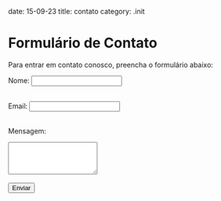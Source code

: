 date: 15-09-23
title: contato
category: .init




# Formulário de Contato

Para entrar em contato conosco, preencha o formulário abaixo:

<form action="/enviar" method="post">
  <label for="nome">Nome:</label>
  <input type="text" id="nome" name="nome" required><br><br>

  <label for="email">Email:</label>
  <input type="email" id="email" name="email" required><br><br>

  <label for="mensagem">Mensagem:</label><br>
  <textarea id="mensagem" name="mensagem" rows="4" required></textarea><br><br>

  <input type="submit" value="Enviar">
</form>
